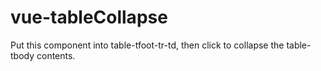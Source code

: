 # vue-tableCollapse
Put this component into table-tfoot-tr-td, then click to collapse the table-tbody contents.
